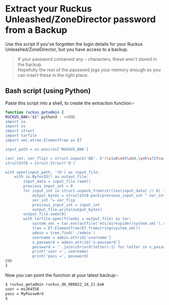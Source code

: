 # Extract your Ruckus Unleashed/ZoneDirector password from a Backup

Use this script if you've forgotten the login details for your Ruckus Unleashed/ZoneDirector, but you have access to a backup.

> If your password contained any `~` characters, these aren't stored in the backup.  
> Hopefully the rest of the password jogs your memory enough so you can insert these in the right place.

## Bash script (using Python)

Paste this script into a shell, to create the extraction function:-
```bash
function ruckus_getadmin {
RUCKUS_BAK="$1" python3 - <<END
import io
import os
import struct
import tarfile
import xml.etree.ElementTree as ET

input_path = os.environ['RUCKUS_BAK']

(xor_int, xor_flip) = struct.unpack('QQ', b')\x1aB\x05\xbd,\xd6\xf25\xad\xb8\xe0?T\xc58')
structInt8 = struct.Struct('Q')

with open(input_path, 'rb') as input_file:
    with io.BytesIO() as output_file:
        input_data = input_file.read()
        previous_input_int = 0
        for input_int in struct.unpack_from(str(len(input_data) // 8) + 'Q', input_data):
            output_bytes = structInt8.pack(previous_input_int ^ xor_int ^ input_int)
            xor_int ^= xor_flip
            previous_input_int = input_int
            output_file.write(output_bytes)
        output_file.seek(0)
        with tarfile.open(fileobj = output_file) as tar:
            system_xml = tar.extractfile('etc/airespider/system.xml').read()
            tree = ET.ElementTree(ET.fromstring(system_xml))
            admin = tree.find('./admin')
            username = admin.attrib['username']
            x_password = admin.attrib['x-password']
            password = ''.join(chr(ord(letter)-1) for letter in x_password)
            print('user =', username)
            print('pass =', password)
END
}
```
Now you can point the function at your latest backup:-
```bash
$ ruckus_getadmin ruckus_db_080622_16_21.bak
user = ms264556
pass = MyPassw0rd
$
```
